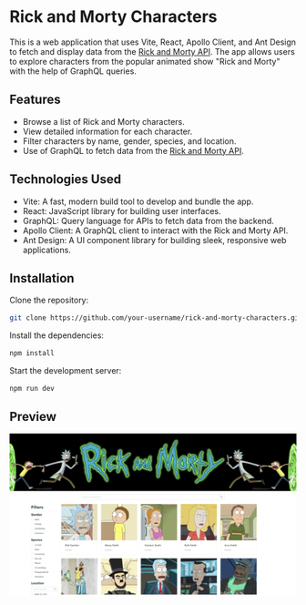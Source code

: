 # Rick and Morty Characters

This is a web application that uses Vite, React, Apollo Client, and Ant Design to fetch and display data from the [Rick and Morty API](https://rickandmortyapi.com/). The app allows users to explore characters from the popular animated show "Rick and Morty" with the help of GraphQL queries.

## Features

- Browse a list of Rick and Morty characters.
- View detailed information for each character.
- Filter characters by name, gender, species, and location.
- Use of GraphQL to fetch data from the [Rick and Morty API](https://rickandmortyapi.com/).

## Technologies Used

- Vite: A fast, modern build tool to develop and bundle the app.
- React: JavaScript library for building user interfaces.
- GraphQL: Query language for APIs to fetch data from the backend.
- Apollo Client: A GraphQL client to interact with the Rick and Morty API.
- Ant Design: A UI component library for building sleek, responsive web applications.

## Installation

Clone the repository:

```bash
git clone https://github.com/your-username/rick-and-morty-characters.git
```

Install the dependencies:

```bash
npm install
```

Start the development  server:

```
npm run dev
```
## Preview
<img title="project preview" alt="project preview" src="/preview.png">